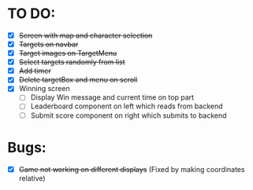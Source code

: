 # TO DO:

- [x] ~~Screen with map and character selection~~
- [x] ~~Targets on navbar~~
- [x] ~~Target images on TargetMenu~~
- [x] ~~Select targets randomly from list~~ 
- [x] ~~Add timer~~
- [x] ~~Delete targetBox and menu on scroll~~
- [x] Winning screen
  - [ ] Display Win message and current time on top part
  - [ ] Leaderboard component on left which reads from backend
  - [ ] Submit score component on right which submits to backend

# Bugs:

- [x] ~~Game not working on different displays~~ (Fixed by making coordinates relative)

